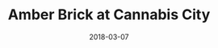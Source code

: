 ---
title: "Amber Brick at Cannabis City"
date: 2018-03-07
excerpt: "Amber Brick painted on the windows of Cannabis City"
layout: picture
picture: "/assets/camera-roll/2018/2018-03-07-amber-brick-at-cannabis-city/20180308_000314801_iOS.jpg"
thumbnail: "/assets/camera-roll/2018/2018-03-07-amber-brick-at-cannabis-city/20180308_000314801_iOS-thumbnail.jpg"
tags:
  - Amber Brick
  - Window
  - Cannabis
  - Artist Unknown
  - Photograph  
  - Seattle
---